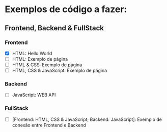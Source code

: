 # Exemplos de código a fazer:

## Frontend, Backend & FullStack
### Frontend
- [x] HTML: Hello World
- [ ] HTML: Exemplo de página
- [ ] HTML & CSS: Exemplo de página
- [ ] HTML, CSS & JavaScript: Exemplo de página

### Backend
- [ ] JavaScript: WEB API

### FullStack
- [ ] [Frontend: HTML, CSS & JavaScript; Backend: JavaScript]: Exemplo de conexão entre Frontend e Backend
